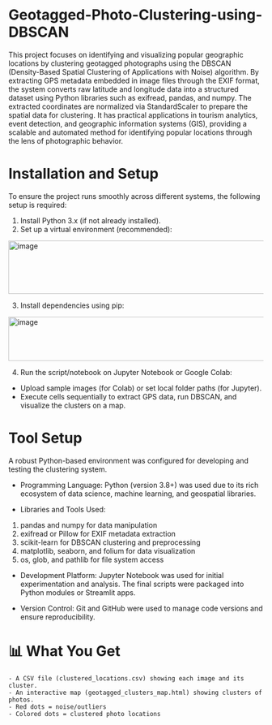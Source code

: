 # Geotagged-Photo-Clustering-using-DBSCAN

This project focuses on identifying and visualizing popular geographic locations by clustering geotagged photographs using the DBSCAN (Density-Based Spatial Clustering of Applications with Noise) algorithm. By extracting GPS metadata embedded in image files through the EXIF format, the system converts raw latitude and longitude data into a structured dataset using Python libraries such as exifread, pandas, and numpy. The extracted coordinates are normalized via StandardScaler to prepare the spatial data for clustering.
It has practical applications in tourism analytics, event detection, and geographic information systems (GIS), providing a scalable and automated method for identifying popular locations through the lens of photographic behavior.

# Installation and Setup
To ensure the project runs smoothly across different systems, the following setup is required:
1.	Install Python 3.x (if not already installed).
2.	Set up a virtual environment (recommended):
<img width="895" height="105" alt="image" src="https://github.com/user-attachments/assets/c79b3c0b-98b0-43dc-aa13-bf355e87b4b9" />
 
3.	Install dependencies using pip:
<img width="895" height="87" alt="image" src="https://github.com/user-attachments/assets/b1409109-5163-4916-bb21-928f5d81ebeb" />

4.	Run the script/notebook on Jupyter Notebook or Google Colab:
- Upload sample images (for Colab) or set local folder paths (for Jupyter).
- Execute cells sequentially to extract GPS data, run DBSCAN, and visualize the clusters on a map.

# Tool Setup
A robust Python-based environment was configured for developing and testing the clustering system.
- Programming Language:
Python (version 3.8+) was used due to its rich ecosystem of data science, machine learning, and geospatial libraries.

- Libraries and Tools Used:
1. pandas and numpy for data manipulation
2. exifread or Pillow for EXIF metadata extraction
3. scikit-learn for DBSCAN clustering and preprocessing
4. matplotlib, seaborn, and folium for data visualization
5. os, glob, and pathlib for file system access
   
- Development Platform:
Jupyter Notebook was used for initial experimentation and analysis. The final scripts were packaged into Python modules or Streamlit apps.

- Version Control:
Git and GitHub were used to manage code versions and ensure reproducibility.

# 📊 What You Get
	- A CSV file (clustered_locations.csv) showing each image and its cluster.
	- An interactive map (geotagged_clusters_map.html) showing clusters of photos.
	- Red dots = noise/outliers
	- Colored dots = clustered photo locations
